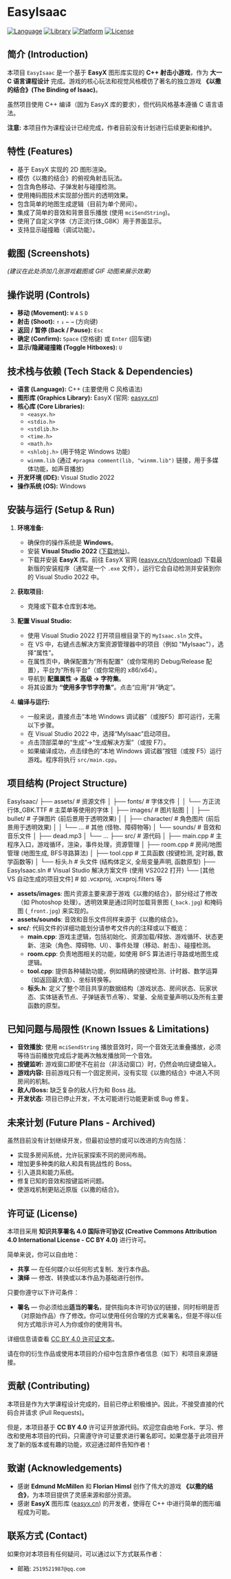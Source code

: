 # EasyIsaac

[![Language](https://img.shields.io/badge/Language-C++(C--Style)-blue.svg)](https://isocpp.org/)
[![Library](https://img.shields.io/badge/Library-EasyX-brightgreen.svg)](https://easyx.cn/)
[![Platform](https://img.shields.io/badge/Platform-Windows-lightgrey.svg)]()
[![License](https://img.shields.io/badge/License-CC%20BY%204.0-lightgrey.svg)](https://creativecommons.org/licenses/by/4.0/)

## 简介 (Introduction)

本项目 `EasyIsaac` 是一个基于 **EasyX** 图形库实现的 **C++ 射击小游戏**，作为 **大一 C 语言课程设计** 完成。游戏的核心玩法和视觉风格模仿了著名的独立游戏 **《以撒的结合》(The Binding of Isaac)**。

虽然项目使用 C++ 编译（因为 EasyX 库的要求），但代码风格基本遵循 C 语言语法。

**注意:** 本项目作为课程设计已经完成，作者目前没有计划进行后续更新和维护。

## 特性 (Features)

* 基于 EasyX 实现的 2D 图形渲染。
* 模仿《以撒的结合》的俯视角射击玩法。
* 包含角色移动、子弹发射与碰撞检测。
* 使用掩码图技术实现部分图片的透明效果。
* 包含简单的地图生成逻辑（目前为单个房间）。
* 集成了简单的音效和背景音乐播放 (使用 `mciSendString`)。
* 使用了自定义字体（方正流行体_GBK）用于界面显示。
* 支持显示碰撞箱（调试功能）。

## 截图 (Screenshots)

*(建议在此处添加几张游戏截图或 GIF 动图来展示效果)*
## 操作说明 (Controls)

* **移动 (Movement):** `W` `A` `S` `D`
* **射击 (Shoot):** `↑` `↓` `←` `→` (方向键)
* **返回 / 暂停 (Back / Pause):** `Esc`
* **确定 (Confirm):** `Space` (空格键) 或 `Enter` (回车键)
* **显示/隐藏碰撞箱 (Toggle Hitboxes):** `U`

## 技术栈与依赖 (Tech Stack & Dependencies)

* **语言 (Language):** C++ (主要使用 C 风格语法)
* **图形库 (Graphics Library):** EasyX (官网: [easyx.cn](https://easyx.cn/))
* **核心库 (Core Libraries):**
    * `<easyx.h>`
    * `<stdio.h>`
    * `<stdlib.h>`
    * `<time.h>`
    * `<math.h>`
    * `<shlobj.h>` (用于特定 Windows 功能)
    * `winmm.lib` (通过 `#pragma comment(lib, "winmm.lib")` 链接，用于多媒体功能，如声音播放)
* **开发环境 (IDE):** Visual Studio 2022
* **操作系统 (OS):** Windows

## 安装与运行 (Setup & Run)

1.  **环境准备:**
    * 确保你的操作系统是 **Windows**。
    * 安装 **Visual Studio 2022** ([下载地址](https://visualstudio.microsoft.com/zh-hans/vs/))。
    * 下载并安装 **EasyX** 库。前往 EasyX 官网 ([easyx.cn/t/download](https://easyx.cn/t/download)) 下载最新版的安装程序（通常是一个 `.exe` 文件），运行它会自动检测并安装到你的 Visual Studio 2022 中。

2.  **获取项目:**
    * 克隆或下载本仓库到本地。

3.  **配置 Visual Studio:**
    * 使用 Visual Studio 2022 打开项目根目录下的 `MyIsaac.sln` 文件。
    * 在 VS 中，右键点击解决方案资源管理器中的项目（例如 "MyIsaac"），选择“属性”。
    * 在属性页中，确保配置为“所有配置”（或你常用的 Debug/Release 配置），平台为“所有平台”（或你常用的 x86/x64）。
    * 导航到 **配置属性 -> 高级 -> 字符集**。
    * 将其设置为 **“使用多字节字符集”**。点击“应用”并“确定”。

4.  **编译与运行:**
    * 一般来说，直接点击“本地 Windows 调试器”（或按F5）即可运行，无需以下步骤。
    * 在 Visual Studio 2022 中，选择“MyIsaac”启动项目。
    * 点击顶部菜单的“生成”->“生成解决方案”（或按 F7）。
    * 如果编译成功，点击绿色的“本地 Windows 调试器”按钮（或按 F5）运行游戏。程序将执行 `src/main.cpp`。

## 项目结构 (Project Structure)

EasyIsaac/
├── assets/                     # 资源文件
│   ├── fonts/                  # 字体文件
│   │   └── 方正流行体_GBK.TTF  # 主菜单等使用的字体
│   ├── images/                 # 图片贴图
│   │   ├── bullet/             # 子弹图片 (前后景用于透明效果)
│   │   ├── character/          # 角色图片 (前后景用于透明效果)
│   │   └── ...                 # 其他 (怪物、障碍物等)
│   └── sounds/                 # 音效和音乐文件
│       ├── dead.mp3
│       └── ...
├── src/                        # 源代码
│   ├── main.cpp                # 主程序入口，游戏循环，渲染，事件处理，资源管理
│   ├── room.cpp                # 房间/地图管理 (地图生成, BFS寻路算法)
│   ├── tool.cpp                # 工具函数 (按键检测, 定时器, 数学函数等)
│   └── 标头.h                  # 头文件 (结构体定义, 全局变量声明, 函数原型)
├── EasyIsaac.sln               # Visual Studio 解决方案文件 (使用 VS2022 打开)
└── [其他 VS 自动生成的项目文件] # 如 .vcxproj, .vcxproj.filters 等


* **assets/images**: 图片资源主要来源于游戏《以撒的结合》，部分经过了修改（如 Photoshop 处理）。透明效果是通过同时加载背景图 (`_back.jpg`) 和掩码图 (`_front.jpg`) 来实现的。
* **assets/sounds**: 音效和音乐文件同样来源于《以撒的结合》。
* **src/**: 代码文件的详细功能划分请参考文件内的注释或以下概览：
    * **main.cpp**: 游戏主逻辑，包括初始化、资源加载/释放、游戏循环、状态更新、渲染（角色、障碍物、UI）、事件处理（移动、射击）、碰撞检测。
    * **room.cpp**: 负责地图相关的功能，如使用 BFS 算法进行寻路或地图生成逻辑。
    * **tool.cpp**: 提供各种辅助功能，例如精确的按键检测、计时器、数学运算（如返回最大值）、坐标转换等。
    * **标头.h**: 定义了整个项目共享的数据结构（游戏状态、房间状态、玩家状态、实体链表节点、子弹链表节点等）、常量、全局变量声明以及所有主要函数的原型。

## 已知问题与局限性 (Known Issues & Limitations)

* **音效播放:** 使用 `mciSendString` 播放音效时，同一个音效无法重叠播放，必须等待当前播放完成后才能再次触发播放同一个音效。
* **按键监听:** 游戏窗口即使不在前台（非活动窗口）时，仍然会响应键盘输入。
* **游戏内容:** 目前游戏只有一个固定房间，没有实现《以撒的结合》中进入不同房间的机制。
* **敌人/Boss:** 缺乏复杂的敌人行为和 Boss 战。
* **开发状态:** 项目已停止开发，不太可能进行功能更新或 Bug 修复。

## 未来计划 (Future Plans - Archived)

虽然目前没有计划继续开发，但最初设想的或可以改进的方向包括：

* 实现多房间系统，允许玩家探索不同的房间布局。
* 增加更多种类的敌人和具有挑战性的 Boss。
* 引入道具和能力系统。
* 修复已知的音效和按键监听问题。
* 使游戏机制更贴近原版《以撒的结合》。

## 许可证 (License)

本项目采用 **知识共享署名 4.0 国际许可协议 (Creative Commons Attribution 4.0 International License - CC BY 4.0)** 进行许可。

简单来说，你可以自由地：

* **共享** — 在任何媒介以任何形式复制、发行本作品。
* **演绎** — 修改、转换或以本作品为基础进行创作。

只要你遵守以下许可条件：

* **署名** — 你必须给出**适当的署名**，提供指向本许可协议的链接，同时标明是否（对原始作品）作了修改。你可以使用任何合理的方式来署名，但是不得以任何方式暗示许可人为你或你的使用背书。

详细信息请查看 [CC BY 4.0 许可证文本](https://creativecommons.org/licenses/by/4.0/)。

请在你的衍生作品或使用本项目的介绍中包含原作者信息（如下）和项目来源链接。

## 贡献 (Contributing)

本项目是作为大学课程设计完成的，目前已停止积极维护。因此，不接受直接的代码合并请求 (Pull Requests)。

但是，本项目基于 **CC BY 4.0** 许可证开放源代码。欢迎您自由地 Fork、学习、修改和使用本项目的代码，只需遵守许可证要求进行署名即可。如果您基于此项目开发了新的版本或有趣的功能，欢迎通过邮件告知作者！

## 致谢 (Acknowledgements)

* 感谢 **Edmund McMillen** 和 **Florian Himsl** 创作了伟大的游戏 **《以撒的结合》**，为本项目提供了灵感来源和部分资源。
* 感谢 **EasyX** 图形库 ([easyx.cn](https://easyx.cn/)) 的开发者，使得在 C++ 中进行简单的图形编程成为可能。

## 联系方式 (Contact)

如果你对本项目有任何疑问，可以通过以下方式联系作者：

* 邮箱: `2519521987@qq.com`